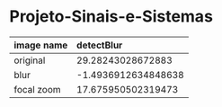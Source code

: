 # Projeto-Sinais-e-Sistemas


| image name | detectBlur |
| :---        |    :----   |
|original |29.28243028672883 |
|blur | -1.4936912634848638 |
|focal zoom |17.675950502319473 |
